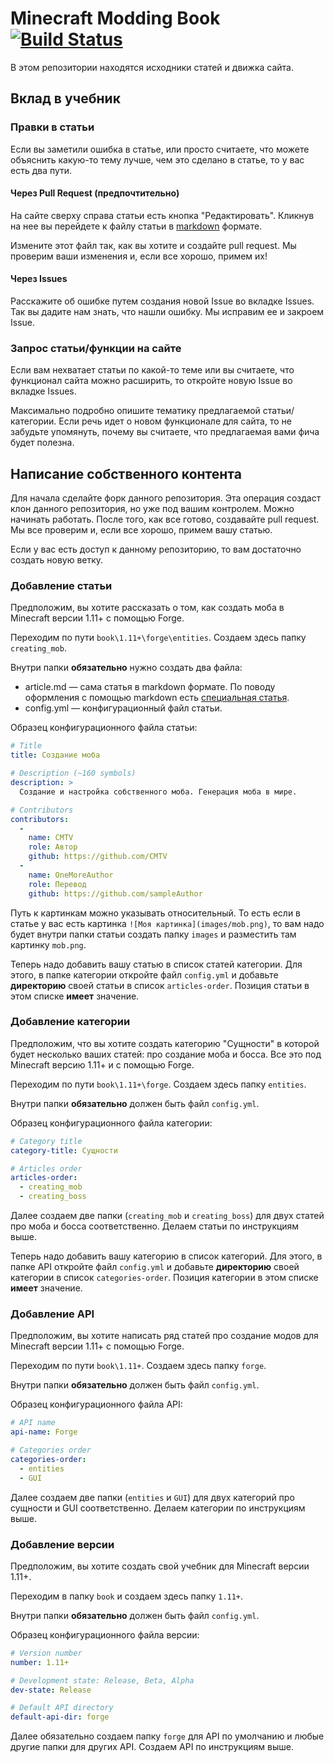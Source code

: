 # Minecraft Modding Book [![Build Status](https://travis-ci.org/mc-modding/mc-modding-book.svg?branch=master)](https://travis-ci.org/mc-modding/mc-modding-book)

В этом репозитории находятся исходники статей и движка сайта.

## Вклад в учебник

### Правки в статьи
Если вы заметили ошибка в статье, или просто считаете, что можете объяснить какую-то тему лучше, чем это сделано в статье, то у вас есть два пути.

#### Через Pull Request (предпочтительно)
На сайте сверху справа статьи есть кнопка "Редактировать". Кликнув на нее вы перейдете к файлу статьи в [markdown](https://ru.wikipedia.org/wiki/Markdown) формате.

Измените этот файл так, как вы хотите и создайте pull request. Мы проверим ваши изменения и, если все хорошо, примем их!

#### Через Issues
Расскажите об ошибке путем создания новой Issue во вкладке Issues. Так вы дадите нам знать, что нашли ошибку. Мы исправим ее и закроем Issue.

### Запрос статьи/функции на сайте
Если вам нехватает статьи по какой-то теме или вы считаете, что функционал сайта можно расширить, то откройте новую Issue во вкладке Issues.

Максимально подробно опишите тематику предлагаемой статьи/категории. Если речь идет о новом функционале для сайта, то не забудьте упомянуть, почему вы считаете, что предлагаемая вами фича будет полезна.

## Написание собственного контента
Для начала сделайте форк данного репозитория. Эта операция создаст клон данного репозитория, но уже под вашим контролем. Можно начинать работать. После того, как все готово, создавайте pull request. Мы все проверим и, если все хорошо, примем вашу статью.

Если у вас есть доступ к данному репозиторию, то вам достаточно создать новую ветку.

### Добавление статьи
Предположим, вы хотите рассказать о том, как создать моба в Minecraft версии 1.11+ с помощью Forge.

Переходим по пути `book\1.11+\forge\entities`. Создаем здесь папку `creating_mob`.

Внутри папки **обязательно** нужно создать два файла:
* article.md — сама статья в markdown формате. По поводу оформления с помощью markdown есть [специальная статья](https://guides.github.com/features/mastering-markdown/).
* config.yml — конфигурационный файл статьи.

Образец конфигурационного файла статьи:

```yml
# Title
title: Создание моба

# Description (~160 symbols)
description: >
  Создание и настройка собственного моба. Генерация моба в мире.

# Contributors
contributors:
  -
    name: CMTV
    role: Автор
    github: https://github.com/CMTV
  -
    name: OneMoreAuthor
    role: Перевод
    github: https://github.com/sampleAuthor
```

Путь к картинкам можно указывать относительный. То есть если в статье у вас есть картинка ```![Моя картинка](images/mob.png)```, то вам надо будет внутри папки статьи создать папку `images` и разместить там картинку `mob.png`.

Теперь надо добавить вашу статью в список статей категории. Для этого, в папке категории откройте файл `config.yml` и добавьте **директорию** своей статьи в список `articles-order`. Позиция статьи в этом списке **имеет** значение.

### Добавление категории
Предположим, что вы хотите создать категорию "Сущности" в которой будет несколько ваших статей: про создание моба и босса. Все это под Minecraft версию 1.11+ и с помощью Forge.

Переходим по пути `book\1.11+\forge`. Создаем здесь папку `entities`.

Внутри папки **обязательно** должен быть файл `config.yml`.

Образец конфигурационного файла категории:

```yml
# Category title
category-title: Сущности

# Articles order
articles-order:
  - creating_mob
  - creating_boss
```

Далее создаем две папки (`creating_mob` и `creating_boss`) для двух статей про моба и босса соответственно. Делаем статьи по инструкциям выше.

Теперь надо добавить вашу категорию в список категорий. Для этого, в папке API откройте файл `config.yml` и добавьте **директорию** своей категории в список `categories-order`. Позиция категории в этом списке **имеет** значение.

### Добавление API
Предположим, вы хотите написать ряд статей про создание модов для Minecraft версии 1.11+ с помощью Forge.

Переходим по пути `book\1.11+`. Создаем здесь папку `forge`.

Внутри папки **обязательно** должен быть файл `config.yml`.

Образец конфигурационного файла API:

```yml
# API name
api-name: Forge

# Categories order
categories-order:
  - entities
  - GUI
```

Далее создаем две папки (`entities` и `GUI`) для двух категорий про сущности и GUI соответственно. Делаем категории по инструкциям выше.

### Добавление версии
Предположим, вы хотите создать свой учебник для Minecraft версии 1.11+.

Переходим в папку `book` и создаем здесь папку `1.11+`.

Внутри папки **обязательно** должен быть файл `config.yml`.

Образец конфигурационного файла версии:

```yml
# Version number
number: 1.11+

# Development state: Release, Beta, Alpha
dev-state: Release

# Default API directory
default-api-dir: forge
```

Далее обязательно создаем папку `forge` для API по умолчанию и любые другие папки для других API. Создаем API по инструкциям выше.
